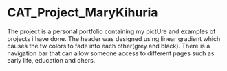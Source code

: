 # CAT_Project_MaryKihuria
The project is a personal portfolio containing my pictUre and examples of projects i have done.
The header was designed using linear gradient which causes the tw colors to fade into each other(grey and black).
There is a navigation bar that can allow someone access to different  pages such as early life, education and ohers.

